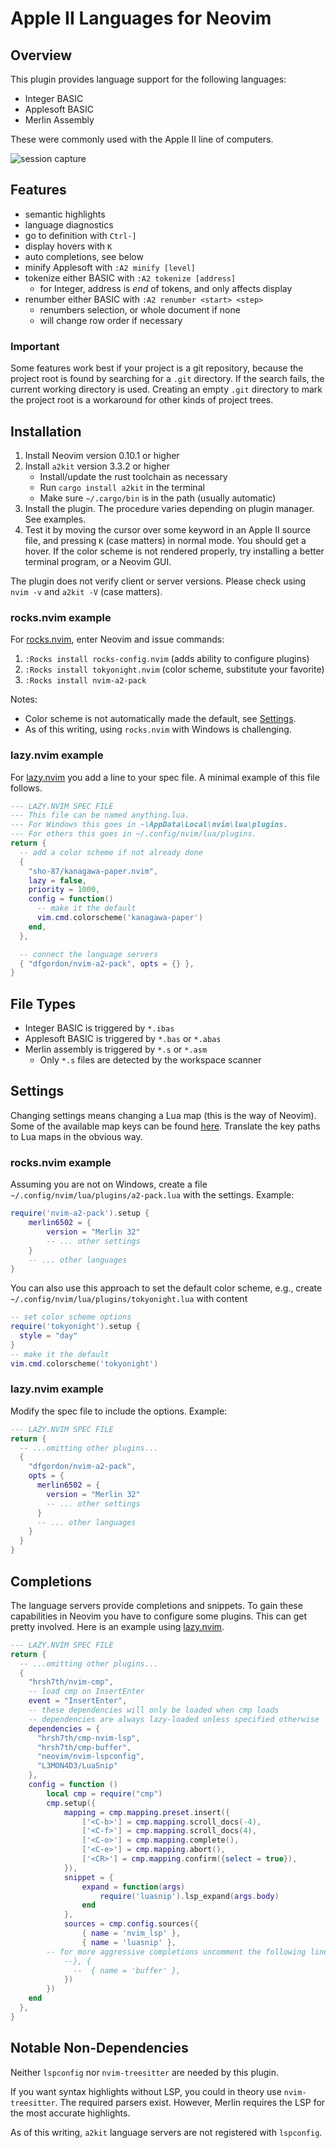 # Apple II Languages for Neovim

## Overview

This plugin provides language support for the following languages:

* Integer BASIC
* Applesoft BASIC
* Merlin Assembly

These were commonly used with the Apple II line of computers.

<img src="nvim-a2-pack-demo.gif" alt="session capture"/>

## Features

* semantic highlights
* language diagnostics
* go to definition with `Ctrl-]`
* display hovers with `K`
* auto completions, see below
* minify Applesoft with `:A2 minify [level]`
* tokenize either BASIC with `:A2 tokenize [address]`
  - for Integer, address is *end* of tokens, and only affects display
* renumber either BASIC with `:A2 renumber <start> <step>`
  - renumbers selection, or whole document if none
  - will change row order if necessary

### Important

Some features work best if your project is a git repository, because the project root is found by searching for a `.git` directory.  If the search fails, the current working directory is used.  Creating an empty `.git` directory to mark the project root is a workaround for other kinds of project trees.

## Installation

1. Install Neovim version 0.10.1 or higher
2. Install `a2kit` version 3.3.2 or higher
    - Install/update the rust toolchain as necessary
    - Run `cargo install a2kit` in the terminal
    - Make sure `~/.cargo/bin` is in the path (usually automatic)
2. Install the plugin.  The procedure varies depending on plugin manager.  See examples.
3. Test it by moving the cursor over some keyword in an Apple II source file, and pressing `K` (case matters) in normal mode.  You should get a hover.  If the color scheme is not rendered properly, try installing a better terminal program, or a Neovim GUI.

The plugin does not verify client or server versions.  Please check using `nvim -v` and `a2kit -V` (case matters).

### rocks.nvim example

For [rocks.nvim](https://github.com/nvim-neorocks/rocks.nvim), enter Neovim and issue commands:

1. `:Rocks install rocks-config.nvim` (adds ability to configure plugins)
2. `:Rocks install tokyonight.nvim` (color scheme, substitute your favorite)
3. `:Rocks install nvim-a2-pack`

Notes:

* Color scheme is not automatically made the default, see [Settings](#settings).
* As of this writing, using `rocks.nvim` with Windows is challenging.

### lazy.nvim example

For [lazy.nvim](https://github.com/folke/lazy.nvim) you add a line to your spec file.  A minimal example of this file follows.

```lua
--- LAZY.NVIM SPEC FILE
--- This file can be named anything.lua.
--- For Windows this goes in ~\AppData\Local\nvim\lua\plugins.
--- For others this goes in ~/.config/nvim/lua/plugins.
return {
  -- add a color scheme if not already done
  {
    "sho-87/kanagawa-paper.nvim",
    lazy = false,
    priority = 1000,
    config = function()
      -- make it the default
      vim.cmd.colorscheme('kanagawa-paper')
    end,
  },

  -- connect the language servers
  { "dfgordon/nvim-a2-pack", opts = {} },
}
```

## File Types

* Integer BASIC is triggered by `*.ibas`
* Applesoft BASIC is triggered by `*.bas` or `*.abas`
* Merlin assembly is triggered by `*.s` or `*.asm`
  - Only `*.s` files are detected by the workspace scanner

## Settings

Changing settings means changing a Lua map (this is the way of Neovim).  Some of the available map keys can be found [here](https://github.com/dfgordon/a2kit/wiki/Languages#configuration-options). Translate the key paths to Lua maps in the obvious way.

### rocks.nvim example

Assuming you are not on Windows, create a file `~/.config/nvim/lua/plugins/a2-pack.lua` with the settings.  Example:

```lua
require('nvim-a2-pack').setup {
    merlin6502 = {
        version = "Merlin 32"
        -- ... other settings
    }
    -- ... other languages
}
```

You can also use this approach to set the default color scheme, e.g., create `~/.config/nvim/lua/plugins/tokyonight.lua` with content

```lua
-- set color scheme options
require('tokyonight').setup {
  style = "day"
}
-- make it the default
vim.cmd.colorscheme('tokyonight')
```

### lazy.nvim example

Modify the spec file to include the options.  Example:

```lua
--- LAZY.NVIM SPEC FILE
return {
  -- ...omitting other plugins...
  {
    "dfgordon/nvim-a2-pack",
    opts = {
      merlin6502 = {
        version = "Merlin 32"
        -- ... other settings
      }
      -- ... other languages
    }
  }
}
```

## Completions

The language servers provide completions and snippets.  To gain these capabilities in Neovim you have to configure some plugins.  This can get pretty involved.  Here is an example using [lazy.nvim](https://github.com/folke/lazy.nvim).

```lua
--- LAZY.NVIM SPEC FILE
return {
  -- ...omitting other plugins...
  {
    "hrsh7th/nvim-cmp",
    -- load cmp on InsertEnter
    event = "InsertEnter",
    -- these dependencies will only be loaded when cmp loads
    -- dependencies are always lazy-loaded unless specified otherwise
    dependencies = {
      "hrsh7th/cmp-nvim-lsp",
      "hrsh7th/cmp-buffer",
      "neovim/nvim-lspconfig",
      "L3MON4D3/LuaSnip"
    },
    config = function ()
	    local cmp = require("cmp")
	    cmp.setup({
		    mapping = cmp.mapping.preset.insert({
			    ['<C-b>'] = cmp.mapping.scroll_docs(-4),
			    ['<C-f>'] = cmp.mapping.scroll_docs(4),
			    ['<C-o>'] = cmp.mapping.complete(),
			    ['<C-e>'] = cmp.mapping.abort(),
			    ['<CR>'] = cmp.mapping.confirm({select = true}),
		    }),
		    snippet = {
			    expand = function(args)
				    require('luasnip').lsp_expand(args.body)
			    end
		    },
		    sources = cmp.config.sources({
			    { name = 'nvim_lsp' },
			    { name = 'luasnip' },
        -- for more aggressive completions uncomment the following lines
		    --}, {
			  --  { name = 'buffer' },
		    })
	    })
    end
  },
}
```

## Notable Non-Dependencies

Neither `lspconfig` nor `nvim-treesitter` are needed by this plugin.

If you want syntax highlights without LSP, you could in theory use `nvim-treesitter`.  The required parsers exist.  However, Merlin requires the LSP for the most accurate highlights.

As of this writing, `a2kit` language servers are not registered with `lspconfig`.

